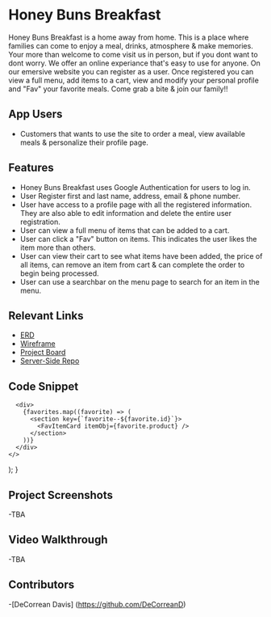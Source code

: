 # Honey Buns Breakfast
Honey Buns Breakfast is a home away from home. This is a place where families can come to enjoy a meal, drinks, atmosphere & make memories. Your more than welcome to come visit us in person, but if you dont want to dont worry. We offer an online experiance that's easy to use for anyone. On our emersive website you can register as a user. Once registered you can view a full menu, add items to a cart, view and modify your personal profile and "Fav" your favorite meals. Come grab a bite & join our family!!

## App Users
- Customers that wants to use the site to order a meal, view available meals & personalize their profile page.
## Features
- Honey Buns Breakfast uses Google Authentication for users to log in.
- User Register first and last name, address, email & phone number.
- User have access to a profile page with all the registered information. They are also able to edit information and delete the entire user registration.
- User can view a full menu of items that can be added to a cart.
- User can click a "Fav" button on items. This indicates the user likes the item more than others.
- User can view their cart to see what items have been added, the price of all items, can remove an item from cart &  can complete the order to begin being processed.
- User can use a searchbar on the menu page to search for an item in the menu. 
## Relevant Links
- [ERD](https://dbdiagram.io/d/64e04ba902bd1c4a5e0938fc)
- [Wireframe](https://www.figma.com/file/Xyiq3smayE3fCCUuhwtB65/Honey-Buns?type=whiteboard&node-id=1-119&t=S4dgDRVdnUvEpbhM-0)
- [Project Board](https://github.com/users/DeCorreanD/projects/6)
- [Server-Side Repo](https://github.com/DeCorreanD/Honey-Buns-Server-Side)
## Code Snippet
      <div>
        {favorites.map((favorite) => (
          <section key={`favorite--${favorite.id}`}>
            <FavItemCard itemObj={favorite.product} />
          </section>
        ))}
      </div>
    </>
  );
}

## Project Screenshots
-TBA
## Video Walkthrough
-TBA
## Contributors
-[DeCorrean Davis] (https://github.com/DeCorreanD)
